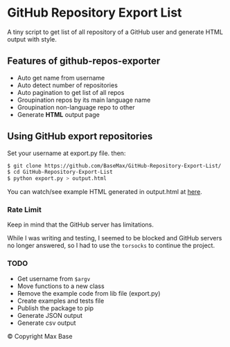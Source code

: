 # GitHub Repository Export List

A tiny script to get list of all repository of a GitHub user and generate HTML output with style.

## Features of github-repos-exporter

- Auto get name from username
- Auto detect number of repositories
- Auto pagination to get list of all repos
- Groupination repos by its main language name
- Groupination non-language repo to other
- Generate **HTML** output page

## Using GitHub export repositories

Set your username at export.py file. then:

```bash
$ git clone https://github.com/BaseMax/GitHub-Repository-Export-List/
$ cd GitHub-Repository-Export-List
$ python export.py > output.html
```

You can watch/see example HTML generated in output.html at [here](https://basemax.github.io/GitHub-Repository-Export-List/output.html).

### Rate Limit

Keep in mind that the GitHub server has limitations.

While I was writing and testing, I seemed to be blocked and GitHub servers no longer answered, so I had to use the `torsocks` to continue the project.

### TODO

- Get username from `$argv`
- Move functions to a new class
- Remove the example code from lib file (export.py)
- Create examples and tests file
- Publish the package to pip
- Generate JSON output
- Generate csv output

© Copyright Max Base
